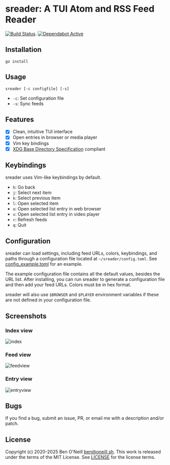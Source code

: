 # sreader: A TUI Atom and RSS Feed Reader

[![Build Status](https://github.com/bmoneill/sreader/actions/workflows/go.yml/badge.svg?branch=master)](https://github.com/bmoneill/sreader/actions/workflows/go.yml).
[![Dependabot Active](https://img.shields.io/badge/dependabot-active-brightgreen?style=flat-square&logo=dependabot)](https://github.com/bmoneill/sreader/security/dependabot)

## Installation

```shell
go install
```

## Usage

```shell
sreader [-c configfile] [-s]
```

- `-c`: Set configuration file
- `-s`: Sync feeds

## Features

- [X] Clean, intuitive TUI interface
- [X] Open entries in browser or media player
- [X] Vim key bindings
- [X] [XDG Base Directory Specification](https://specifications.freedesktop.org/basedir-spec/latest/) compliant

## Keybindings

sreader uses Vim-like keybindings by default.

- `h`: Go back
- `j`: Select next item
- `k`: Select previous item
- `l`: Open selected item
- `o`: Open selected list entry in web browser
- `v`: Open selected list entry in video player
- `r`: Refresh feeds
- `q`: Quit

## Configuration

sreader can load settings, including feed URLs, colors, keybindings, and paths
through a configuration file located at `~/sreader/config.toml`.
See [config_example.toml](config_example.toml) for an example.

The example configuration file contains all the default values, besides the URL
list. After installing, you can run sreader to generate a configuration file
and then add your feed URLs. Colors must be in hex format.

sreader will also use `$BROWSER` and `$PLAYER` environment variables if these
are not defined in your configuration file.

## Screenshots

### Index view

![index](https://oneill.sh/img/sreader-index.png)

### Feed view

![feedview](https://oneill.sh/img/sreader-feedview.png)

### Entry view

![entryview](https://oneill.sh/img/sreader-entryview.png)

## Bugs

If you find a bug, submit an issue, PR, or email me with a description and/or patch.

## License

Copyright (c) 2020-2025 Ben O'Neill <ben@oneill.sh>. This work is released under the
terms of the MIT License. See [LICENSE](LICENSE) for the license terms.
